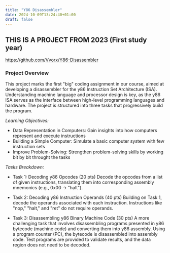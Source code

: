 ```yaml
---
title: "Y86 Disassembler"
date: 2024-10-09T13:24:40+01:00
draft: false
---
```


## THIS IS A PROJECT FROM 2023 (First study year)

<https://github.com/Vvorx/Y86-Disassembler>

### Project Overview

This project marks the first "big" coding assignment in our course, aimed at developing a disassembler for the y86 Instruction Set Architecture (ISA). Understanding machine language and processor design is key, as the y86 ISA serves as the interface between high-level programming languages and hardware. The project is structured into three tasks that progressively build the program.

*Learning Objectives:*
- Data Representation in Computers: Gain insights into how computers represent and execute instructions
- Building a Simple Computer: Simulate a basic computer system with few instruction sets
- Improve Problem-Solving: Strengthen problem-solving skills by working bit by bit throught the tasks

*Tasks Breakdown:*
- Task 1: Decoding y86 Opcodes (20 pts)
Decode the opcodes from a list of given instructions, translating them into corresponding assembly mnemonics (e.g., 0x00 → "halt").

- Task 2: Decoding y86 Instruction Operands (40 pts)
Building on Task 1, decode the operands associated with each instruction. Instructions like "nop," "halt," and "ret" do not require operands.

- Task 3: Disassembling y86 Binary Machine Code (30 pts)
A more challenging task that involves disassembling programs presented in y86 bytecode (machine code) and converting them into y86 assembly. Using a program counter (PC), the bytecode is disassembled into assembly code. Test programs are provided to validate results, and the data region does not need to be decoded.
